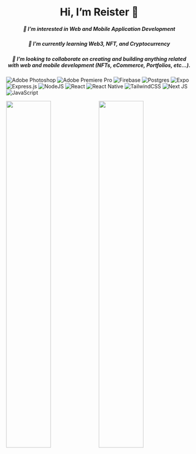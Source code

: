 <h1 align="center"> Hi, I’m Reister 👋 </h1> 
<div>
<h5 align="center" > 👀 I’m interested in Web and Mobile Application Development </h3>
<h5 align="center" >🌱 I’m currently learning Web3, NFT, and Cryptocurrency </h5>
<h5 align="center" >💞️ I’m looking to collaborate on creating and building anything related with web and mobile development (NFTs, eCommerce, Portfolios, etc...). </h5>
</div>

![Adobe Photoshop](https://img.shields.io/badge/adobe%20photoshop-%2331A8FF.svg?style=for-the-badge&logo=adobe%20photoshop&logoColor=white)
![Adobe Premiere Pro](https://img.shields.io/badge/Adobe%20Premiere%20Pro-9999FF.svg?style=for-the-badge&logo=Adobe%20Premiere%20Pro&logoColor=white)
![Firebase](https://img.shields.io/badge/Firebase-039BE5?style=for-the-badge&logo=Firebase&logoColor=white)
![Postgres](https://img.shields.io/badge/postgres-%23316192.svg?style=for-the-badge&logo=postgresql&logoColor=white)
![Expo](https://img.shields.io/badge/expo-1C1E24?style=for-the-badge&logo=expo&logoColor=#D04A37)
![Express.js](https://img.shields.io/badge/express.js-%23404d59.svg?style=for-the-badge&logo=express&logoColor=%2361DAFB)
![NodeJS](https://img.shields.io/badge/node.js-6DA55F?style=for-the-badge&logo=node.js&logoColor=white)
![React](https://img.shields.io/badge/react-%2320232a.svg?style=for-the-badge&logo=react&logoColor=%2361DAFB)
![React Native](https://img.shields.io/badge/react_native-%2320232a.svg?style=for-the-badge&logo=react&logoColor=%2361DAFB)
![TailwindCSS](https://img.shields.io/badge/tailwindcss-%2338B2AC.svg?style=for-the-badge&logo=tailwind-css&logoColor=white)
![Next JS](https://img.shields.io/badge/Next-black?style=for-the-badge&logo=next.js&logoColor=white)
![JavaScript](https://img.shields.io/badge/javascript-%23323330.svg?style=for-the-badge&logo=javascript&logoColor=%23F7DF1E)

<div>
<img align="center" width="49%" src="https://github-readme-stats.vercel.app/api?username=rlruedas&show_icons=true&theme=gruvbox" />
<img align="center" width="49%" src="https://github-readme-stats.vercel.app/api/top-langs/?username=rlruedas&layout=compact&theme=onedark" />

</div>



<!---
<h5 align="center" >📫 How to reach me ...</h5>
---!>
